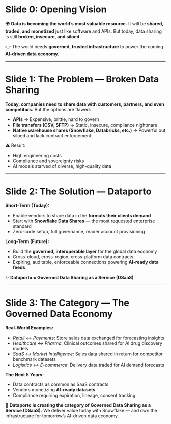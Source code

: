 # Slide 0: Opening Vision

🌍 **Data is becoming the world’s most valuable resource.**
It will be **shared, traded, and monetized** just like software and APIs.
But today, data sharing is still **broken, insecure, and siloed.**

👉 The world needs **governed, trusted infrastructure** to power the coming **AI-driven data economy.**

---

# Slide 1: The Problem — Broken Data Sharing

**Today, companies need to share data with customers, partners, and even competitors.**
But the options are flawed:

- **APIs** → Expensive, brittle, hard to govern
- **File transfers (CSV, SFTP)** → Static, insecure, compliance nightmare
- **Native warehouse shares (Snowflake, Databricks, etc.)** → Powerful but siloed and lack contract enforcement

⚠️ Result:

- High engineering costs
- Compliance and sovereignty risks
- AI models starved of diverse, high-quality data

---

# Slide 2: The Solution — Dataporto

**Short-Term (Today):**

- Enable vendors to share data in the **formats their clients demand**
- Start with **Snowflake Data Shares** — the most requested enterprise standard
- Zero-code setup, full governance, reader account provisioning

**Long-Term (Future):**

- Build the **governed, interoperable layer** for the global data economy
- Cross-cloud, cross-region, cross-platform data contracts
- Expiring, auditable, enforceable connections powering **AI-ready data feeds**

✨ **Dataporto = Governed Data Sharing as a Service (DSaaS)**

---

# Slide 3: The Category — The Governed Data Economy

**Real-World Examples:**

- _Retail ↔ Payments_: Store sales data exchanged for forecasting insights
- _Healthcare ↔ Pharma_: Clinical outcomes shared for AI drug discovery models
- _SaaS ↔ Market Intelligence_: Sales data shared in return for competitor benchmark datasets
- _Logistics ↔ E-commerce_: Delivery data traded for AI demand forecasts

**The Next 5 Years:**

- Data contracts as common as SaaS contracts
- Vendors monetizing **AI-ready datasets**
- Compliance requiring expiration, lineage, consent tracking

🚀 **Dataporto is creating the category of Governed Data Sharing as a Service (DSaaS).**
We deliver value today with Snowflake — and own the infrastructure for tomorrow’s AI-driven data economy.
